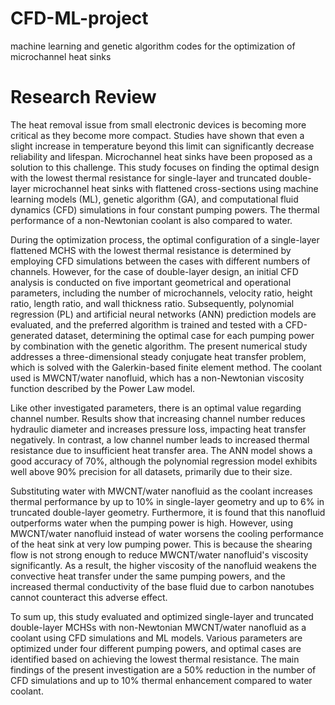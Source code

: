 # CFD-ML-project
machine learning and genetic algorithm codes for the optimization of microchannel heat sinks


# Research Review

The heat removal issue from small electronic devices is becoming more critical as they become more compact. Studies have shown that even a slight increase in temperature beyond this limit can significantly decrease reliability and lifespan. Microchannel heat sinks have been proposed as a solution to this challenge. This study focuses on finding the optimal design with the lowest thermal resistance for single-layer and truncated double-layer microchannel heat sinks with flattened cross-sections using machine learning models (ML), genetic algorithm (GA), and computational fluid dynamics (CFD) simulations in four constant pumping powers. The thermal performance of a non-Newtonian coolant is also compared to water. 

During the optimization process, the optimal configuration of a single-layer flattened MCHS with the lowest thermal resistance is determined by employing CFD simulations between the cases with different numbers of channels. However, for the case of double-layer design, an initial CFD analysis is conducted on five important geometrical and operational parameters, including the number of microchannels, velocity ratio, height ratio, length ratio, and wall thickness ratio. Subsequently, polynomial regression (PL) and artificial neural networks (ANN) prediction models are evaluated, and the preferred algorithm is trained and tested with a CFD-generated dataset, determining the optimal case for each pumping power by combination with the genetic algorithm. The present numerical study addresses a three-dimensional steady conjugate heat transfer problem, which is solved with the Galerkin-based finite element method. The coolant used is MWCNT/water nanofluid, which has a non-Newtonian viscosity function described by the Power Law model.

Like other investigated parameters, there is an optimal value regarding channel number. Results show that increasing channel number reduces hydraulic diameter and increases pressure loss, impacting heat transfer negatively. In contrast, a low channel number leads to increased thermal resistance due to insufficient heat transfer area. The ANN model shows a good accuracy of 70%, although the polynomial regression model exhibits well above 90% precision for all datasets, primarily due to their size. 

Substituting water with MWCNT/water nanofluid as the coolant increases thermal performance by up to 10% in single-layer geometry and up to 6% in truncated double-layer geometry. Furthermore, it is found that this nanofluid outperforms water when the pumping power is high. However, using MWCNT/water nanofluid instead of water worsens the cooling performance of the heat sink at very low pumping power. This is because the shearing flow is not strong enough to reduce MWCNT/water nanofluid's viscosity significantly. As a result, the higher viscosity of the nanofluid weakens the convective heat transfer under the same pumping powers, and the increased thermal conductivity of the base fluid due to carbon nanotubes cannot counteract this adverse effect.

To sum up, this study evaluated and optimized single-layer and truncated double-layer MCHSs with non-Newtonian MWCNT/water nanofluid as a coolant using CFD simulations and ML models. Various parameters are optimized under four different pumping powers, and optimal cases are identified based on achieving the lowest thermal resistance. The main findings of the present investigation are a 50% reduction in the number of CFD simulations and up to 10% thermal enhancement compared to water coolant.

